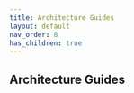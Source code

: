 ```yaml
---
title: Architecture Guides
layout: default
nav_order: 8
has_children: true
---
```


## Architecture Guides
